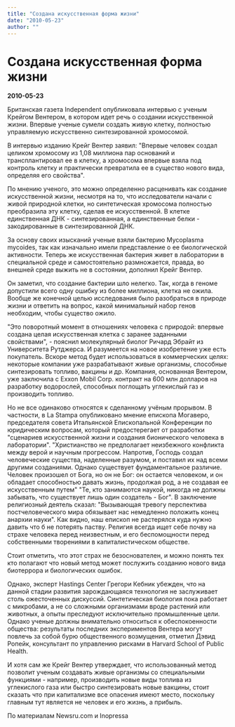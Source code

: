 ```yaml
---
title: "Создана искусственная форма жизни"
date: "2010-05-23"
author: ""
---
```


# Создана искусственная форма жизни

**2010-05-23** 

Британская газета Independent опубликовала интервью с ученым Крейгом Вентером, в котором идет речь о создании искусственной жизни. Впервые ученые сумели создать живую клетку, полностью управляемую искусственно синтезированной хромосомой.

В интервью изданию Крейг Вентер заявил: "Впервые человек создал целиком хромосому из 1,08 миллиона пар оснований и трансплантировал ее в клетку, а хромосома впервые взяла под контроль клетку и практически превратила ее в существо нового вида, определяя его свойства".

По мнению ученого, это можно определенно расценивать как создание искусственной жизни, несмотря на то, что исследователи начали с живой природной клетки, но синтетическая хромосома полностью преобразила эту клетку, сделав ее искусственной. В клетке единственная ДНК - синтезированная, а единственные белки - закодированные в синтезированной ДНК.

За основу своих изысканий ученые взяли бактерию Mycoplasma mycoides, так как изначально имели представление о ее биологической активности. Теперь же искусственная бактерия живет в лаборатории в специальной среде и самостоятельно размножается, правда, во внешней среде выжить не в состоянии, дополнил Крейг Вентер.

Он заметил, что создание бактерии шло нелегко. Так, когда в геноме допустили всего одну ошибку из более миллиона, клетка не ожила. Вообще же конечной целью исследования было разобраться в природе жизни и ответить на вопрос, какой минимальный набор генов необходим, чтобы существо ожило.

"Это поворотный момент в отношениях человека с природой: впервые создана целая искусственная клетка с заранее заданными свойствами", - пояснил молекулярный биолог Ричард Эбрайт из Университета Рутджерса. И разумеется на новое изобретение уже есть покупатель. Вскоре метод будет использоваться в коммерческих целях: некоторые компании уже разрабатывают живые организмы, способные синтезировать топливо, вакцины и др. Компания, основанная Вентером, уже заключила с Exxon Mobil Corp. контракт на 600 млн долларов на разработку водорослей, способных поглощать углекислый газ и производить топливо.

Но не все одинаково относятся к сделанному учёным прорывом. В частности, в La Stampa опубликовано мнение епископа Могаверо, председателя совета Итальянской Епископальной Конференции по юридическим вопросам, который предостерегает от разработки "сценариев искусственной жизни и создания бионического человека в лаборатории". "Христианство не предполагает неизбежного конфликта между верой и научным прогрессом. Напротив, Господь создал человеческие существа, наделенные разумом, и поставил их над всеми другими созданиями. Однако существует фундаментальное различие. Человек произошел от Бога, но он не Бог: он остается человеком, и он обладает способностью давать жизнь, продолжая род, а не создавая ее искусственным путем" "Те, кто занимаются наукой, никогда не должны забывать, что существует лишь один создатель - Бог". В заключение религиозный деятель сказал: "Вызывающая тревогу перспектива постчеловеческого мира обязывает нас немедленно положить конец анархии науки". Как видно, наш епископ не растерялся куда нужно давить что б не потерять паству. Религия всегда ищет себе почву на страхе человека перед неизвестным, и его беспомощности перед собственными творениями в капиталистическом обществе.

Стоит отметить, что этот страх не безоснователен, и можно понять тех кто полагают что новый метод может послужить созданию нового вида биотеррора и биологических ошибок.

Однако, эксперт Hastings Center Грегори Кебник убежден, что на данной стадии развития зарождающаяся технология не заслуживает столь ожесточенных дискуссий. Синтетическая биология пока работает с микробами, а не со сложными организмами вроде растений или животных, а опыты преследуют исключительно промышленные цели. Однако ученые должны внимательно относиться к обеспокоенности общества: результаты последних экспериментов Вентера могут повлечь за собой бурю общественного возмущения, отметил Дэвид Ропейк, консультант по управлению рисками в Harvard School of Public Health.

И хотя сам же Крейг Вентер утверждает, что использованный метод позволит ученым создавать живые организмы со специальными функциями - например, производить новые виды топлива из углекислого газа или быстро синтезировать новые вакцины, стоит сказать что при капитализме все опасения имеют место, поскольку главным тут является не человек и его жизнь, а прибыль.

По материалам Newsru.com и Inopressa